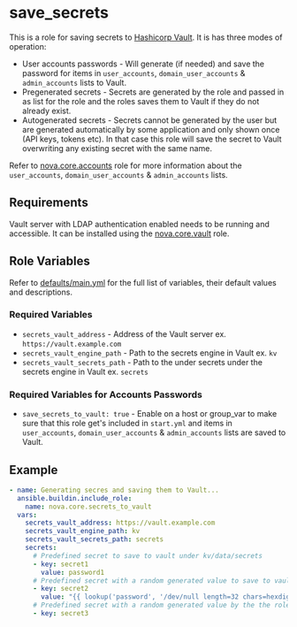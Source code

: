 # save_secrets

This is a role for saving secrets to [Hashicorp Vault](https://www.hashicorp.com/products/vault). It is has three modes of operation:

- User accounts passwords - Will generate (if needed) and save the password for items in `user_accounts`, `domain_user_accounts` & `admin_accounts` lists to Vault.
- Pregenerated secrets - Secrets are generated by the role and passed in as list for the role and the roles saves them to Vault if they do not already exist.
- Autogenerated secrets - Secrets cannot be generated by the user but are generated automatically by some application and only shown once (API keys, tokens etc). In that case this role will save the secret to Vault overwriting any existing secret with the same name.

Refer to [nova.core.accounts](https://github.com/novateams/nova.core/tree/main/nova/core/roles/accounts) role for more information about the `user_accounts`, `domain_user_accounts` & `admin_accounts` lists.

## Requirements

Vault server with LDAP authentication enabled needs to be running and accessible. It can be installed using the [nova.core.vault](https://github.com/novateams/nova.core/tree/main/nova/core/roles/vault) role.

## Role Variables

Refer to [defaults/main.yml](https://github.com/novateams/nova.core/blob/main/nova/core/roles/save_secrets/defaults/main.yml) for the full list of variables, their default values and descriptions.

### Required Variables

- `secrets_vault_address` - Address of the Vault server ex. `https://vault.example.com`
- `secrets_vault_engine_path` - Path to the secrets engine in Vault ex. `kv`
- `secrets_vault_secrets_path` - Path to the under secrets under the secrets engine in Vault ex. `secrets`

### Required Variables for Accounts Passwords

- `save_secrets_to_vault: true` - Enable on a host or group_var to make sure that this role get's included in `start.yml` and items in `user_accounts`, `domain_user_accounts` & `admin_accounts` lists are saved to Vault.

## Example

```yaml
- name: Generating secres and saving them to Vault...
  ansible.buildin.include_role:
    name: nova.core.secrets_to_vault
  vars:
    secrets_vault_address: https://vault.example.com
    secrets_vault_engine_path: kv
    secrets_vault_secrets_path: secrets
    secrets:
      # Predefined secret to save to vault under kv/data/secrets
      - key: secret1
        value: password1
      # Predefined secret with a random generated value to save to vault under kv/data/secrets
      - key: secret2
        value: "{{ lookup('password', '/dev/null length=32 chars=hexdigits') }}"
      # Predefined secret with a random generated value by the the role kv/data/secrets
      - key: secret3
```
